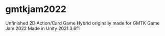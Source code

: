 # gmtkjam2022
Unfinished 2D Action/Card Game Hybrid originally made for GMTK Game Jam 2022
Made in Unity 2021.3.6f1
